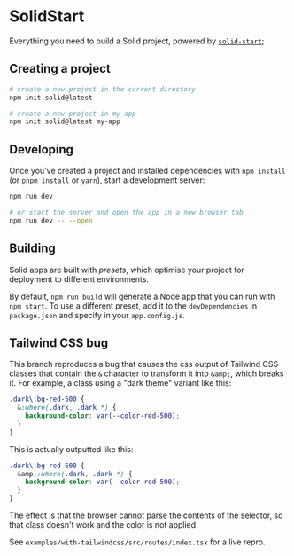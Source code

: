 # SolidStart

Everything you need to build a Solid project, powered by [`solid-start`](https://start.solidjs.com);

## Creating a project

```bash
# create a new project in the current directory
npm init solid@latest

# create a new project in my-app
npm init solid@latest my-app
```

## Developing

Once you've created a project and installed dependencies with `npm install` (or `pnpm install` or `yarn`), start a development server:

```bash
npm run dev

# or start the server and open the app in a new browser tab
npm run dev -- --open
```

## Building

Solid apps are built with _presets_, which optimise your project for deployment to different environments.

By default, `npm run build` will generate a Node app that you can run with `npm start`. To use a different preset, add it to the `devDependencies` in `package.json` and specify in your `app.config.js`.

## Tailwind CSS bug

This branch reproduces a bug that causes the css output of Tailwind CSS classes that contain the `&` character to transform it into `&amp;`, which breaks it. For example, a class using a "dark theme" variant like this:

```css
.dark\:bg-red-500 {
  &:where(.dark, .dark *) {
    background-color: var(--color-red-500);
  }
}
```

This is actually outputted like this:

```css
.dark\:bg-red-500 {
  &amp;:where(.dark, .dark *) {
    background-color: var(--color-red-500);
  }
}
```

The effect is that the browser cannot parse the contents of the selector, so that class doesn't work and the color is not applied.

See `examples/with-tailwindcss/src/routes/index.tsx` for a live repro.
